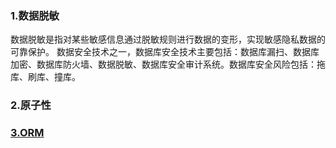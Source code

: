 ### 1.数据脱敏

数据脱敏是指对某些敏感信息通过脱敏规则进行数据的变形，实现敏感隐私数据的可靠保护。
数据安全技术之一，数据库安全技术主要包括：数据库漏扫、数据库加密、数据库防火墙、数据脱敏、数据库安全审计系统。数据库安全风险包括：拖库、刷库、撞库。

### 2.原子性

### [3.ORM](https://en.wikipedia.org/wiki/Object%E2%80%93relational_mapping)

